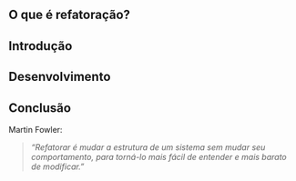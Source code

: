 ## O que é refatoração?

## Introdução

## Desenvolvimento

## Conclusão

Martin Fowler:

> _“Refatorar é mudar a estrutura de um sistema sem mudar seu comportamento, para torná-lo mais fácil de entender e mais barato de modificar.”_
